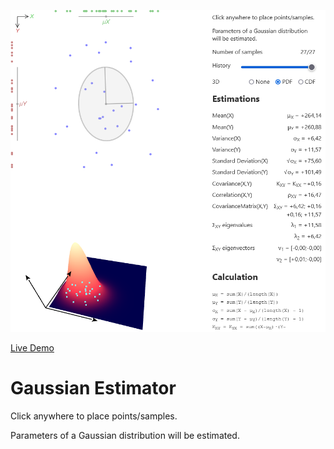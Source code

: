 ![Screenshot of the app](preview.png)

[Live Demo](https://static.laszlokorte.de/estimator/)

# Gaussian Estimator

Click anywhere to place points/samples.

Parameters of a Gaussian distribution will be estimated.